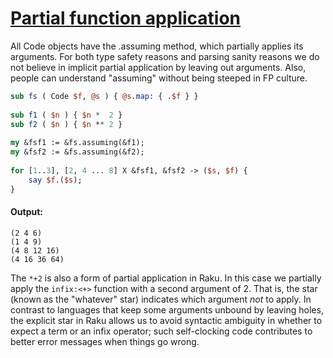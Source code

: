 [1]: https://rosettacode.org/wiki/Partial_function_application

# [Partial function application][1]





All Code objects have the .assuming method, which partially applies its arguments.  For both type safety reasons and parsing sanity reasons we do not believe in implicit partial application by leaving out arguments.  Also, people can understand "assuming" without being steeped in FP culture.

```perl
sub fs ( Code $f, @s ) { @s.map: { .$f } }
 
sub f1 ( $n ) { $n *  2 }
sub f2 ( $n ) { $n ** 2 }
 
my &fsf1 := &fs.assuming(&f1);
my &fsf2 := &fs.assuming(&f2);
 
for [1..3], [2, 4 ... 8] X &fsf1, &fsf2 -> ($s, $f) {
    say $f.($s);
}
```

#### Output:
```
(2 4 6)
(1 4 9)
(4 8 12 16)
(4 16 36 64)
```


The `*+2` is also a form of partial application in Raku. In this case we partially apply the `infix:<+>` function with a second argument of 2. That is, the star (known as the "whatever" star) indicates which argument <em>not</em> to apply.  In contrast to languages that keep some arguments unbound by leaving holes, the explicit star in Raku allows us to avoid syntactic ambiguity in whether to expect a term or an infix operator; such self-clocking code contributes to better error messages when things go wrong.

